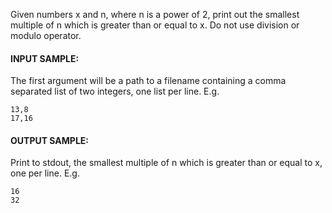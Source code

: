 Given numbers x and n, where n is a power of 2, print out the smallest multiple of n which is greater than or equal to x. Do not use division or modulo operator.

#### INPUT SAMPLE:

The first argument will be a path to a filename containing a comma separated list of two integers, one list per line. E.g.

```
13,8
17,16
```

#### OUTPUT SAMPLE:

Print to stdout, the smallest multiple of n which is greater than or equal to x, one per line. E.g.

```
16
32
```